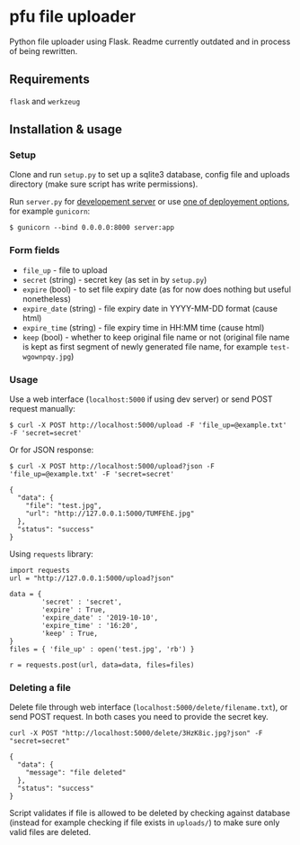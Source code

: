 # pfu file uploader
Python file uploader using Flask. Readme currently outdated and in process of being rewritten.

## Requirements
`flask` and `werkzeug`

## Installation & usage
### Setup
Clone and run `setup.py` to set up a sqlite3 database, config file and uploads directory (make sure script has write permissions).

Run `server.py` for [developement server](http://flask.pocoo.org/docs/1.0/server/) or use [one of deployement options](http://flask.pocoo.org/docs/0.12/deploying/#deployment),
for example `gunicorn`:
```
$ gunicorn --bind 0.0.0.0:8000 server:app
```

### Form fields
* `file_up` - file to upload
* `secret` (string) - secret key (as set in by `setup.py`)
* `expire` (bool) - to set file expiry date (as for now does nothing but useful nonetheless)
* `expire_date` (string) - file expiry date in YYYY-MM-DD format (cause html)
* `expire_time` (string) - file expiry time in HH:MM time (cause html)
* `keep` (bool) - whether to keep original file name or not (original file name is kept as first segment of newly generated file name, for example `test-wgownpqy.jpg`)

### Usage
Use a web interface (`localhost:5000` if using dev server) or send POST request manually:
```
$ curl -X POST http://localhost:5000/upload -F 'file_up=@example.txt' -F 'secret=secret'
```
Or for JSON response:
```
$ curl -X POST http://localhost:5000/upload?json -F 'file_up=@example.txt' -F 'secret=secret'

{
  "data": {
    "file": "test.jpg", 
    "url": "http://127.0.0.1:5000/TUMFEhE.jpg"
  }, 
  "status": "success"
}
```

Using `requests` library:
```
import requests
url = "http://127.0.0.1:5000/upload?json"

data = {
        'secret' : 'secret',
        'expire' : True,
        'expire_date' : '2019-10-10',
        'expire_time' : '16:20',
        'keep' : True,
}
files = { 'file_up' : open('test.jpg', 'rb') }

r = requests.post(url, data=data, files=files)
```
### Deleting a file
Delete file through web interface (`localhost:5000/delete/filename.txt`), or send POST request. In both cases you need to provide the secret key.
```
curl -X POST "http://localhost:5000/delete/3HzK8ic.jpg?json" -F "secret=secret"

{
  "data": {
    "message": "file deleted"
  }, 
  "status": "success"
}
```
Script validates if file is allowed to be deleted by checking against database (instead for example checking if file exists in `uploads/`) to make sure only valid files are deleted.
